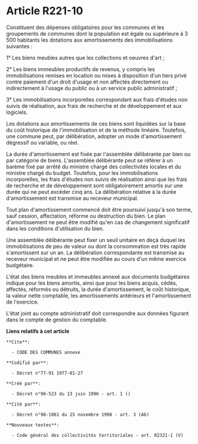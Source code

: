 # Article R221-10

Constituent des dépenses obligatoires pour les communes et les groupements de communes dont la population est égale ou
supérieure à 3 500 habitants les dotations aux amortissements des immobilisations suivantes :

1° Les biens meubles autres que les collections et oeuvres d'art ;

2° Les biens immeubles productifs de revenus, y compris les immobilisations remises en location ou mises à disposition d'un
tiers privé contre paiement d'un droit d'usage et non affectés directement ou indirectement à l'usage du public ou à un
service public administratif ;

3° Les immobilisations incorporelles correspondant aux frais d'études non suivis de réalisation, aux frais de recherche et de
développement et aux logiciels.

Les dotations aux amortissements de ces biens sont liquidées sur la base du coût historique de l'immobilisation et de la
méthode linéaire. Toutefois, une commune peut, par délibération, adopter un mode d'amortissement dégressif ou variable, ou
réel.

La durée d'amortissement est fixée par l'assemblée délibérante par bien ou par catégorie de biens. L'assemblée délibérante
peut se référer à un barème fixé par arrêté du ministre chargé des collectivités locales et du ministre chargé du budget.
Toutefois, pour les immobilisations incorporelles, les frais d'études non suivis de réalisation ainsi que les frais de
recherche et de développement sont obligatoirement amortis sur une durée qui ne peut excéder cinq ans. La délibération
relative à la durée d'amortissement est transmise au receveur municipal.

Tout plan d'amortissement commencé doit être poursuivi jusqu'à son terme, sauf cession, affectation, réforme ou destruction
du bien. Le plan d'amortissement ne peut être modifié qu'en cas de changement significatif dans les conditions d'utilisation
du bien.

Une assemblée délibérante peut fixer un seuil unitaire en deçà duquel les immobilisations de peu de valeur ou dont la
consommation est très rapide s'amortissent sur un an. La délibération correspondante est transmise au receveur municipal et
ne peut être modifiée au cours d'un même exercice budgétaire.

L'état des biens meubles et immeubles annexé aux documents budgétaires indique pour les biens amortis, ainsi que pour les
biens acquis, cédés, affectés, réformés ou détruits, la durée d'amortissement, le coût historique, la valeur nette comptable,
les amortissements antérieurs et l'amortissement de l'exercice.

L'état joint au compte administratif doit correspondre aux données figurant dans le compte de gestion du comptable.

**Liens relatifs à cet article**

	**Cite**:

	  - CODE DES COMMUNES annexe

	**Codifié par**:

	  - Décret n°77-91 1977-01-27

	**Créé par**:

	  - Décret n°96-523 du 13 juin 1996 - art. 1 ()

	**Cité par**:

	  - Décret n°98-1061 du 25 novembre 1998 - art. 3 (Ab)

	**Nouveaux textes**:

	  - Code général des collectivités territoriales - art. R2321-1 (V)
